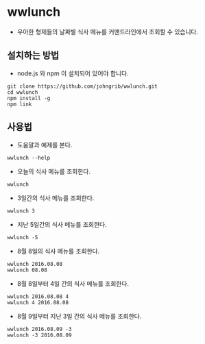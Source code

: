 # wwlunch
* 우아한 형제들의 날짜별 식사 메뉴를 커맨드라인에서 조회할 수 있습니다.

## 설치하는 방법
* node.js 와 npm 이 설치되어 있어야 합니다.
```
git clone https://github.com/johngrib/wwlunch.git
cd wwlunch
npm install -g
npm link
```

## 사용법
* 도움말과 예제를 본다.
```
wwlunch --help
```
* 오늘의 식사 메뉴를 조회한다.
```
wwlunch
```
* 3일간의 식사 메뉴를 조회한다.
```
wwlunch 3
```
* 지난 5일간의 식사 메뉴를 조회한다.
```
wwlunch -5
```
* 8월 8일의 식사 메뉴를 조회한다.
```
wwlunch 2016.08.08
wwlunch 08.08
```
* 8월 8일부터 4일 간의 식사 메뉴를 조회한다.
```
wwlunch 2016.08.08 4
wwlunch 4 2016.08.08
```
* 8월 9일부터 지난 3일 간의 식사 메뉴를 조회한다.
```
wwlunch 2016.08.09 -3
wwlunch -3 2016.08.09
```
